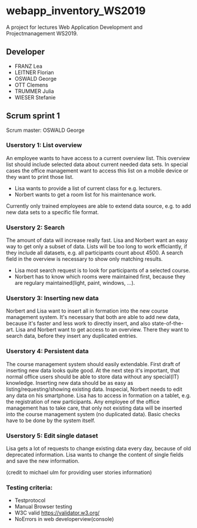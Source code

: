 # webapp_inventory_WS2019
A project for lectures Web Application Development and Projectmanagement WS2019.

## Developer
- FRANZ Lea
- LEITNER Florian
- OSWALD George
- OTT Clemens
- TRUMMER Julia
- WIESER Stefanie

## Scrum sprint 1
Scrum master: OSWALD George

### Userstory 1: List overview
An employee wants to have access to a current overview list. This overview list should include 
selected data about current needed data sets. In special cases the office management want to access this list 
on a mobile device or they want to print those list.

- Lisa wants to provide a list of current class for e.g. lecturers.
- Norbert wants to get a room list for his maintenance work.

Currently only trained employees are able to extend data source, e.g. to add new data sets to a specific file format.

### Userstory 2: Search
The amount of data will increase really fast. Lisa and Norbert want 
an easy way to get only a subset of data. Lists will be too long to work efficiantly, if they include all datasets,
e.g. all participants count about 4500. A search field in the overview is necessary to show only matching results.
 
- Lisa most search request is to look for participants of a selected course.
- Norbert has to know which rooms were maintained first, because they are regulary maintained(light, paint, windows, ...).

### Userstory 3: Inserting new data
Norbert and Lisa want to insert all in formation into the new course management system. 
It's necessary that both are able to add new data, because it's faster and less work 
to directly insert, and also state-of-the-art. Lisa and Norbert want to get access to an 
overview. There they want to search data, before they insert any duplicated entries.

### Userstory 4: Persistent data
The course management system should easily extendable. First draft of inserting new data
looks quite good. At the next step it's important, that normal office users should be able to store 
data without any special(IT) knowledge. Inserting new data should be as easy as listing/requesting/showing 
existing data. Inspecial, Norbert needs to edit any data on his smartphone. 
Lisa has to access in formation on a tablet, e.g. the registration of new participants. 
Any employee of the office management has to take care, that only not existing data will be inserted 
into the course management system (no duplicated data). Basic checks have to be done by the system itself.

### Userstory 5: Edit single dataset 
Lisa gets a lot of requests to change existing data every day, because of old deprecated information. 
Lisa wants to change the content of single fields and save the new information.

(credit to michael ulm for providing user stories information)

### Testing criteria:
- Testprotocol
- Manual Browser testing
- W3C valid https://validator.w3.org/
- NoErrors in web developerview(console)


